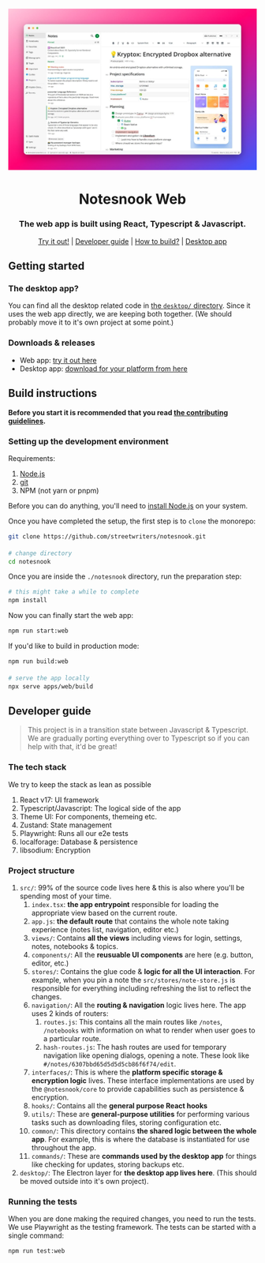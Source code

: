 <p align="center">
<img style="align:center;" src="/resources/screenshots/web.jpg" alt="Notesnook web screenshot" width="600" />
</p>

<h1 align="center">Notesnook Web</h1>
<h3 align="center">The web app is built using React, Typescript & Javascript.</h3>
<p align="center">
<a href="https://app.notesnook.com/">Try it out!</a> | <a href="#developer-guide">Developer guide</a> | <a href="#build-instructions">How to build?</a> | <a href="./desktop/">Desktop app</a>
</p>

## Getting started

### The desktop app?

You can find all the desktop related code in [the `desktop/` directory](./desktop/). Since it uses the web app directly, we are keeping both together. (We should probably move it to it's own project at some point.)

### Downloads & releases

- Web app: [try it out here](https://app.notesnook.com/)
- Desktop app: [download for your platform from here](https://notesnook.com/downloads)

## Build instructions

**Before you start it is recommended that you read [the contributing guidelines](/CONTRIBUTING.md).**

### Setting up the development environment

Requirements:

1. [Node.js](https://nodejs.org/en/download/)
2. [git](https://git-scm.com/downloads)
3. NPM (not yarn or pnpm)

Before you can do anything, you'll need to [install Node.js](https://nodejs.org/en/download/) on your system.

Once you have completed the setup, the first step is to `clone` the monorepo:

```bash
git clone https://github.com/streetwriters/notesnook.git

# change directory
cd notesnook
```

Once you are inside the `./notesnook` directory, run the preparation step:

```bash
# this might take a while to complete
npm install
```

Now you can finally start the web app:

```bash
npm run start:web
```

If you'd like to build in production mode:

```bash
npm run build:web

# serve the app locally
npx serve apps/web/build
```

## Developer guide

> This project is in a transition state between Javascript & Typescript. We are gradually porting everything over to Typescript so if you can help with that, it'd be great!

### The tech stack

We try to keep the stack as lean as possible

1. React v17: UI framework
2. Typescript/Javascript: The logical side of the app
3. Theme UI: For components, themeing etc.
4. Zustand: State management
5. Playwright: Runs all our e2e tests
6. localforage: Database & persistence
7. libsodium: Encryption

### Project structure

1. `src/`: 99% of the source code lives here & this is also where you'll be spending most of your time.
   1. `index.tsx`: **the app entrypoint** responsible for loading the appropriate view based on the current route.
   2. `app.js`: **the default route** that contains the whole note taking experience (notes list, navigation, editor etc.)
   3. `views/`: Contains **all the views** including views for login, settings, notes, notebooks & topics.
   4. `components/`: All the **reusuable UI components** are here (e.g. button, editor, etc.)
   5. `stores/`: Contains the glue code & **logic for all the UI interaction**. For example, when you pin a note the `src/stores/note-store.js` is responsible for everything including refreshing the list to reflect the changes.
   6. `navigation/`: All the **routing & navigation** logic lives here. The app uses 2 kinds of routers:
      1. `routes.js`: This contains all the main routes like `/notes`, `/notebooks` with information on what to render when user goes to a particular route.
      2. `hash-routes.js`: The hash routes are used for temporary navigation like opening dialogs, opening a note. These look like `#/notes/6307bbd65d5d5d5cb86f6f74/edit`.
   7. `interfaces/`: This is where the **platform specific storage & encryption logic** lives. These interface implementations are used by the `@notesnook/core` to provide capabilities such as persistence & encryption.
   8. `hooks/`: Contains all the **general purpose React hooks**
   9. `utils/`: These are **general-purpose utilities** for performing various tasks such as downloading files, storing configuration etc.
   10. `common/`: This directory contains **the shared logic between the whole app**. For example, this is where the database is instantiated for use throughout the app.
   11. `commands/`: These are **commands used by the desktop app** for things like checking for updates, storing backups etc.
2. `desktop/`: The Electron layer for **the desktop app lives here**. (This should be moved outside into it's own project).

### Running the tests

When you are done making the required changes, you need to run the tests. We use Playwright as the testing framework. The tests can be started with a single command:

```bash
npm run test:web
```
